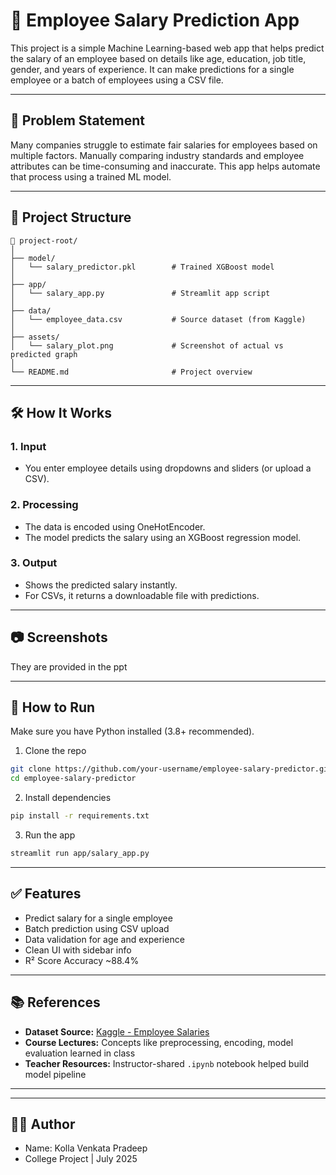 # 💼 Employee Salary Prediction App

This project is a simple Machine Learning-based web app that helps predict the salary of an employee based on details like age, education, job title, gender, and years of experience. It can make predictions for a single employee or a batch of employees using a CSV file.

---

## 📌 Problem Statement

Many companies struggle to estimate fair salaries for employees based on multiple factors. Manually comparing industry standards and employee attributes can be time-consuming and inaccurate. This app helps automate that process using a trained ML model.

---

## 📂 Project Structure

```
📁 project-root/
│
├── model/
│   └── salary_predictor.pkl        # Trained XGBoost model
│
├── app/
│   └── salary_app.py               # Streamlit app script
│
├── data/
│   └── employee_data.csv           # Source dataset (from Kaggle)
│
├── assets/
│   └── salary_plot.png             # Screenshot of actual vs predicted graph
│
└── README.md                       # Project overview
```

---

## 🛠️ How It Works

### 1. Input
- You enter employee details using dropdowns and sliders (or upload a CSV).
  
### 2. Processing
- The data is encoded using OneHotEncoder.
- The model predicts the salary using an XGBoost regression model.

### 3. Output
- Shows the predicted salary instantly.
- For CSVs, it returns a downloadable file with predictions.

---

## 📷 Screenshots

They are provided in the ppt

---

## 🚀 How to Run

Make sure you have Python installed (3.8+ recommended).

1. Clone the repo
```bash
git clone https://github.com/your-username/employee-salary-predictor.git
cd employee-salary-predictor
```

2. Install dependencies
```bash
pip install -r requirements.txt
```

3. Run the app
```bash
streamlit run app/salary_app.py
```

---

## ✅ Features

- Predict salary for a single employee
- Batch prediction using CSV upload
- Data validation for age and experience
- Clean UI with sidebar info
- R² Score Accuracy ~88.4%

---

## 📚 References

- **Dataset Source:** [Kaggle - Employee Salaries](https://www.kaggle.com/)
- **Course Lectures:** Concepts like preprocessing, encoding, model evaluation learned in class
- **Teacher Resources:** Instructor-shared `.ipynb` notebook helped build model pipeline

---

---

## 🙋‍♂️ Author

- Name: Kolla Venkata Pradeep
- College Project | July 2025
